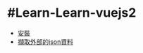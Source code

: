#Learn-Learn-vuejs2
================================

* [安裝](install.md)
* [擷取外部的json資料](sample1.md)
